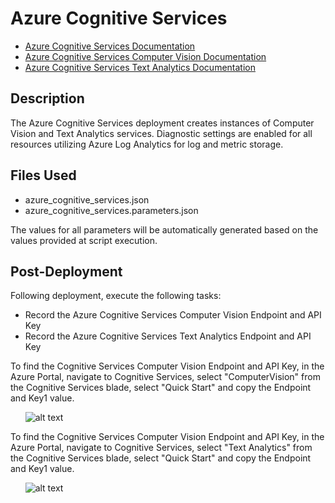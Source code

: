 # Azure Cognitive Services

- [Azure Cognitive Services Documentation](https://docs.microsoft.com/en-us/azure/cognitive-services/ "Azure Cognitive Services Documentation")
- [Azure Cognitive Services Computer Vision Documentation](https://docs.microsoft.com/en-us/azure/cognitive-services/computer-vision/index "Azure Cognitive Services Computer Vision Documentation")
- [Azure Cognitive Services Text Analytics Documentation](https://docs.microsoft.com/en-us/azure/cognitive-services/text-analytics/index "Azure Cognitive Services Text Analytics Documentation")

## Description

The Azure Cognitive Services deployment creates instances of Computer Vision and Text Analytics services. Diagnostic settings are enabled for all resources utilizing Azure Log Analytics for log and metric storage.

## Files Used

- azure_cognitive_services.json
- azure_cognitive_services.parameters.json

The values for all parameters will be automatically generated based on the values provided at script execution.

## Post-Deployment

Following deployment, execute the following tasks:

- Record the Azure Cognitive Services Computer Vision Endpoint and API Key
- Record the Azure Cognitive Services Text Analytics Endpoint and API Key

To find the Cognitive Services Computer Vision Endpoint and API Key, in the Azure Portal, navigate to Cognitive Services, select "ComputerVision" from the Cognitive Services blade, select "Quick Start" and copy the Endpoint and Key1 value.

&nbsp;&nbsp;&nbsp;&nbsp;&nbsp;&nbsp;![alt text](https://raw.githubusercontent.com/joshuawaddell/azure-demo-environment/main/deployments/azure_cognitive_services/computervision.jpg "Computer Vision Endpoint and Key")

To find the Cognitive Services Computer Vision Endpoint and API Key, in the Azure Portal, navigate to Cognitive Services, select "Text Analytics" from the Cognitive Services blade, select "Quick Start" and copy the Endpoint and Key1 value.

&nbsp;&nbsp;&nbsp;&nbsp;&nbsp;&nbsp;![alt text](https://raw.githubusercontent.com/joshuawaddell/azure-demo-environment/main/deployments/azure_cognitive_services/textanalytics.jpg "Text Analytics Endpoint and Key")
